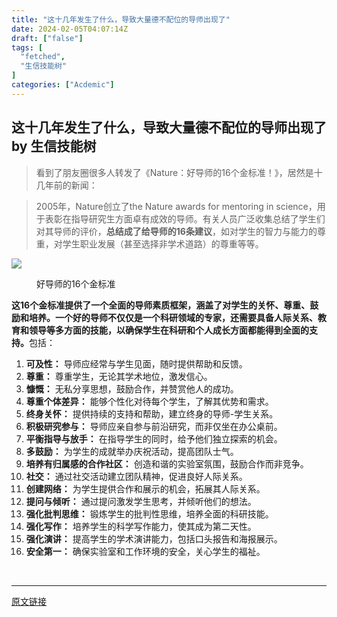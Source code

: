 ```yaml
---
title: "这十几年发生了什么，导致大量德不配位的导师出现了"
date: 2024-02-05T04:07:14Z
draft: ["false"]
tags: [
  "fetched",
  "生信技能树"
]
categories: ["Acdemic"]
---
```

这十几年发生了什么，导致大量德不配位的导师出现了 by 生信技能树
------
<div><section data-tool="mdnice编辑器" data-website="https://www.mdnice.com"><blockquote data-tool="mdnice编辑器"><span></span><p>看到了朋友圈很多人转发了《Nature：好导师的16个金标准！》，居然是十几年前的新闻：</p></blockquote><blockquote data-tool="mdnice编辑器"><span></span><p>2005年，Nature创立了the Nature awards for mentoring in science，用于表彰在指导研究生方面卓有成效的导师。有关人员广泛收集总结了学生们对其导师的评价，<strong>总结成了给导师的16条建议</strong>，如对学生的智力与能力的尊重，对学生职业发展（甚至选择非学术道路）的尊重等等。</p></blockquote><p><img data-galleryid="" data-imgfileid="100044470" data-ratio="0.8472012102874432" data-s="300,640" data-src="https://mmbiz.qpic.cn/mmbiz_png/cZNhZQ6j4wxcftqUusrwjtr4OLhicwu5yZQKUffuKXgBTZSGXZ9zYVuWpDuo6OkTGonTwBpxG3ywB55Kb0uKlQg/640?wx_fmt=png&amp;from=appmsg" data-type="png" data-w="1322" src="https://mmbiz.qpic.cn/mmbiz_png/cZNhZQ6j4wxcftqUusrwjtr4OLhicwu5yZQKUffuKXgBTZSGXZ9zYVuWpDuo6OkTGonTwBpxG3ywB55Kb0uKlQg/640?wx_fmt=png&amp;from=appmsg"></p><figure data-tool="mdnice编辑器"><figcaption>好导师的16个金标准</figcaption></figure><p data-tool="mdnice编辑器"><strong>这16个金标准提供了一个全面的导师素质框架，涵盖了对学生的关怀、尊重、鼓励和培养。一个好的导师不仅仅是一个科研领域的专家，还需要具备人际关系、教育和领导等多方面的技能，以确保学生在科研和个人成长方面都能得到全面的支持。</strong>包括：</p><ol data-tool="mdnice编辑器"><li><section><strong>可及性：</strong> 导师应经常与学生见面，随时提供帮助和反馈。</section></li><li><section><strong>尊重：</strong> 尊重学生，无论其学术地位，激发信心。</section></li><li><section><strong>慷慨：</strong> 无私分享思想，鼓励合作，并赞赏他人的成功。</section></li><li><section><strong>尊重个体差异：</strong> 能够个性化对待每个学生，了解其优势和需求。</section></li><li><section><strong>终身关怀：</strong> 提供持续的支持和帮助，建立终身的导师-学生关系。</section></li><li><section><strong>积极研究参与：</strong> 导师应亲自参与前沿研究，而非仅坐在办公桌前。</section></li><li><section><strong>平衡指导与放手：</strong> 在指导学生的同时，给予他们独立探索的机会。</section></li><li><section><strong>多鼓励：</strong> 为学生的成就举办庆祝活动，提高团队士气。</section></li><li><section><strong>培养有归属感的合作社区：</strong> 创造和谐的实验室氛围，鼓励合作而非竞争。</section></li><li><section><strong>社交：</strong> 通过社交活动建立团队精神，促进良好人际关系。</section></li><li><section><strong>创建网络：</strong> 为学生提供合作和展示的机会，拓展其人际关系。</section></li><li><section><strong>提问与倾听：</strong> 通过提问激发学生思考，并倾听他们的想法。</section></li><li><section><strong>强化批判思维：</strong> 锻炼学生的批判性思维，培养全面的科研技能。</section></li><li><section><strong>强化写作：</strong> 培养学生的科学写作能力，使其成为第二天性。</section></li><li><section><strong>强化演讲：</strong> 提高学生的学术演讲能力，包括口头报告和海报展示。</section></li><li><section><strong>安全第一：</strong> 确保实验室和工作环境的安全，关心学生的福祉。</section></li></ol></section><p><br></p><p><mp-style-type data-value="3"></mp-style-type></p></div>  
<hr>
<a href="https://mp.weixin.qq.com/s/xhwKM-XHJOYp3ewsdKPwoQ",target="_blank" rel="noopener noreferrer">原文链接</a>
